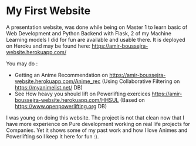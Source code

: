 # My First Website
A presentation website, was done while being on Master 1 to learn basic of Web Development and Python Backend with Flask, 2 of my Machine Learning models I did for fun are available and usable there. It is deployed on Heroku and may be found here: 
https://amir-boussejra-website.herokuapp.com/

You may do :
- Getting an Anime Recommendation on https://amir-boussejra-website.herokuapp.com/Anime_rec (Using Collaborative Filtering on https://myanimelist.net/ DB)
- See How heavy you should lift on Powerlifting exercices https://amir-boussejra-website.herokuapp.com/HHSUL (Based on https://www.openpowerlifting.org DB)

I was young on doing this website. The project is not that clean now that I have more experience on Pure development working on real life projects for Companies. Yet it shows some of my past work and how I love Animes and Powerlifting so I keep it here for fun :).

